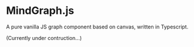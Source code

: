 # MindGraph.js

A pure vanilla JS graph component based on canvas, written in Typescript.

(Currently under contruction...)

